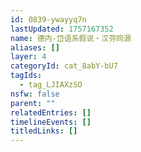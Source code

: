 ```yaml
---
id: 0839-ywayyq7n
lastUpdated: 1757167352
name: 德内-岱语系假说・汉芬同源
aliases: []
layer: 4
categoryId: cat_8abY-bU7
tagIds:
  - tag_LJIAXzSO
nsfw: false
parent: ""
relatedEntries: []
timelineEvents: []
titledLinks: []
---
```


